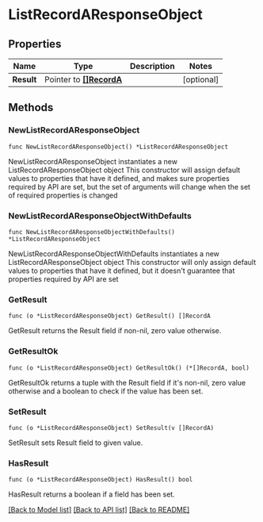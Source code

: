# ListRecordAResponseObject

## Properties

Name | Type | Description | Notes
------------ | ------------- | ------------- | -------------
**Result** | Pointer to [**[]RecordA**](RecordA.md) |  | [optional] 

## Methods

### NewListRecordAResponseObject

`func NewListRecordAResponseObject() *ListRecordAResponseObject`

NewListRecordAResponseObject instantiates a new ListRecordAResponseObject object
This constructor will assign default values to properties that have it defined,
and makes sure properties required by API are set, but the set of arguments
will change when the set of required properties is changed

### NewListRecordAResponseObjectWithDefaults

`func NewListRecordAResponseObjectWithDefaults() *ListRecordAResponseObject`

NewListRecordAResponseObjectWithDefaults instantiates a new ListRecordAResponseObject object
This constructor will only assign default values to properties that have it defined,
but it doesn't guarantee that properties required by API are set

### GetResult

`func (o *ListRecordAResponseObject) GetResult() []RecordA`

GetResult returns the Result field if non-nil, zero value otherwise.

### GetResultOk

`func (o *ListRecordAResponseObject) GetResultOk() (*[]RecordA, bool)`

GetResultOk returns a tuple with the Result field if it's non-nil, zero value otherwise
and a boolean to check if the value has been set.

### SetResult

`func (o *ListRecordAResponseObject) SetResult(v []RecordA)`

SetResult sets Result field to given value.

### HasResult

`func (o *ListRecordAResponseObject) HasResult() bool`

HasResult returns a boolean if a field has been set.


[[Back to Model list]](../README.md#documentation-for-models) [[Back to API list]](../README.md#documentation-for-api-endpoints) [[Back to README]](../README.md)


